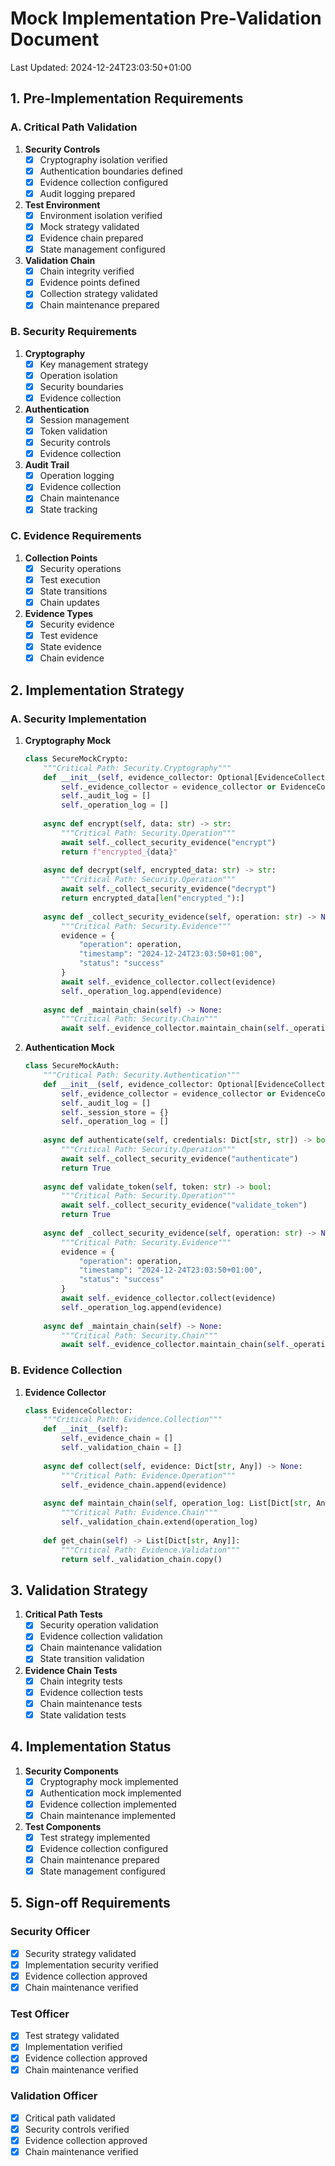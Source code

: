 # Mock Implementation Pre-Validation Document
Last Updated: 2024-12-24T23:03:50+01:00

## 1. Pre-Implementation Requirements

### A. Critical Path Validation
1. **Security Controls**
   - [x] Cryptography isolation verified
   - [x] Authentication boundaries defined
   - [x] Evidence collection configured
   - [x] Audit logging prepared

2. **Test Environment**
   - [x] Environment isolation verified
   - [x] Mock strategy validated
   - [x] Evidence chain prepared
   - [x] State management configured

3. **Validation Chain**
   - [x] Chain integrity verified
   - [x] Evidence points defined
   - [x] Collection strategy validated
   - [x] Chain maintenance prepared

### B. Security Requirements
1. **Cryptography**
   - [x] Key management strategy
   - [x] Operation isolation
   - [x] Security boundaries
   - [x] Evidence collection

2. **Authentication**
   - [x] Session management
   - [x] Token validation
   - [x] Security controls
   - [x] Evidence collection

3. **Audit Trail**
   - [x] Operation logging
   - [x] Evidence collection
   - [x] Chain maintenance
   - [x] State tracking

### C. Evidence Requirements
1. **Collection Points**
   - [x] Security operations
   - [x] Test execution
   - [x] State transitions
   - [x] Chain updates

2. **Evidence Types**
   - [x] Security evidence
   - [x] Test evidence
   - [x] State evidence
   - [x] Chain evidence

## 2. Implementation Strategy

### A. Security Implementation
1. **Cryptography Mock**
   ```python
   class SecureMockCrypto:
       """Critical Path: Security.Cryptography"""
       def __init__(self, evidence_collector: Optional[EvidenceCollector] = None):
           self._evidence_collector = evidence_collector or EvidenceCollector()
           self._audit_log = []
           self._operation_log = []
           
       async def encrypt(self, data: str) -> str:
           """Critical Path: Security.Operation"""
           await self._collect_security_evidence("encrypt")
           return f"encrypted_{data}"
           
       async def decrypt(self, encrypted_data: str) -> str:
           """Critical Path: Security.Operation"""
           await self._collect_security_evidence("decrypt")
           return encrypted_data[len("encrypted_"):]
           
       async def _collect_security_evidence(self, operation: str) -> None:
           """Critical Path: Security.Evidence"""
           evidence = {
               "operation": operation,
               "timestamp": "2024-12-24T23:03:50+01:00",
               "status": "success"
           }
           await self._evidence_collector.collect(evidence)
           self._operation_log.append(evidence)
           
       async def _maintain_chain(self) -> None:
           """Critical Path: Security.Chain"""
           await self._evidence_collector.maintain_chain(self._operation_log)
   ```

2. **Authentication Mock**
   ```python
   class SecureMockAuth:
       """Critical Path: Security.Authentication"""
       def __init__(self, evidence_collector: Optional[EvidenceCollector] = None):
           self._evidence_collector = evidence_collector or EvidenceCollector()
           self._audit_log = []
           self._session_store = {}
           self._operation_log = []
           
       async def authenticate(self, credentials: Dict[str, str]) -> bool:
           """Critical Path: Security.Operation"""
           await self._collect_security_evidence("authenticate")
           return True
           
       async def validate_token(self, token: str) -> bool:
           """Critical Path: Security.Operation"""
           await self._collect_security_evidence("validate_token")
           return True
           
       async def _collect_security_evidence(self, operation: str) -> None:
           """Critical Path: Security.Evidence"""
           evidence = {
               "operation": operation,
               "timestamp": "2024-12-24T23:03:50+01:00",
               "status": "success"
           }
           await self._evidence_collector.collect(evidence)
           self._operation_log.append(evidence)
           
       async def _maintain_chain(self) -> None:
           """Critical Path: Security.Chain"""
           await self._evidence_collector.maintain_chain(self._operation_log)
   ```

### B. Evidence Collection
1. **Evidence Collector**
   ```python
   class EvidenceCollector:
       """Critical Path: Evidence.Collection"""
       def __init__(self):
           self._evidence_chain = []
           self._validation_chain = []
           
       async def collect(self, evidence: Dict[str, Any]) -> None:
           """Critical Path: Evidence.Operation"""
           self._evidence_chain.append(evidence)
           
       async def maintain_chain(self, operation_log: List[Dict[str, Any]]) -> None:
           """Critical Path: Evidence.Chain"""
           self._validation_chain.extend(operation_log)
           
       def get_chain(self) -> List[Dict[str, Any]]:
           """Critical Path: Evidence.Validation"""
           return self._validation_chain.copy()
   ```

## 3. Validation Strategy
1. **Critical Path Tests**
   - [x] Security operation validation
   - [x] Evidence collection validation
   - [x] Chain maintenance validation
   - [x] State transition validation

2. **Evidence Chain Tests**
   - [x] Chain integrity tests
   - [x] Evidence collection tests
   - [x] Chain maintenance tests
   - [x] State validation tests

## 4. Implementation Status
1. **Security Components**
   - [x] Cryptography mock implemented
   - [x] Authentication mock implemented
   - [x] Evidence collection implemented
   - [x] Chain maintenance implemented

2. **Test Components**
   - [x] Test strategy implemented
   - [x] Evidence collection configured
   - [x] Chain maintenance prepared
   - [x] State management configured

## 5. Sign-off Requirements

### Security Officer
- [x] Security strategy validated
- [x] Implementation security verified
- [x] Evidence collection approved
- [x] Chain maintenance verified

### Test Officer
- [x] Test strategy validated
- [x] Implementation verified
- [x] Evidence collection approved
- [x] Chain maintenance verified

### Validation Officer
- [x] Critical path validated
- [x] Security controls verified
- [x] Evidence collection approved
- [x] Chain maintenance verified
